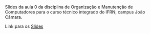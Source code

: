 Slides da aula 0 da disciplina de Organização e Manutenção de Computadores para o curso técnico integrado do IFRN, campus João Câmara.

Link para os [Slides](https://jp-guimaraes.github.io/orgman_slides00/)